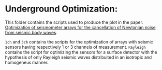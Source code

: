 # Underground Optimization:

This folder contains the scripts used to produce the plot in the paper:  [Optimization of seismometer arrays for the cancellation of Newtonian noise from seismic body waves](https://iopscience.iop.org/article/10.1088/1361-6382/ab28c1).

`1ch` and `3ch` contains the scripts for the optimization of arrays with seismic sensors having respectively 1 or 3 channels of measurement. `Rayleigh` contains the script for optimizing the sensors for a surface detector with the hypothesis of only Rayleigh seismic waves distribuited in an isotropic and homogeneus manner.
